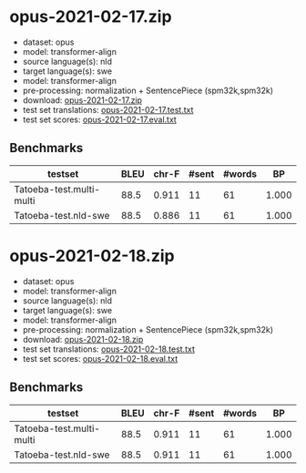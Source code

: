 # opus-2021-02-17.zip

* dataset: opus
* model: transformer-align
* source language(s): nld
* target language(s): swe
* model: transformer-align
* pre-processing: normalization + SentencePiece (spm32k,spm32k)
* download: [opus-2021-02-17.zip](https://object.pouta.csc.fi/Tatoeba-MT-models/nld-swe/opus-2021-02-17.zip)
* test set translations: [opus-2021-02-17.test.txt](https://object.pouta.csc.fi/Tatoeba-MT-models/nld-swe/opus-2021-02-17.test.txt)
* test set scores: [opus-2021-02-17.eval.txt](https://object.pouta.csc.fi/Tatoeba-MT-models/nld-swe/opus-2021-02-17.eval.txt)

## Benchmarks

| testset | BLEU  | chr-F | #sent | #words | BP |
|---------|-------|-------|-------|--------|----|
| Tatoeba-test.multi-multi 	| 88.5 	| 0.911 	| 11 	| 61 	| 1.000 |
| Tatoeba-test.nld-swe 	| 88.5 	| 0.886 	| 11 	| 61 	| 1.000 |

# opus-2021-02-18.zip

* dataset: opus
* model: transformer-align
* source language(s): nld
* target language(s): swe
* model: transformer-align
* pre-processing: normalization + SentencePiece (spm32k,spm32k)
* download: [opus-2021-02-18.zip](https://object.pouta.csc.fi/Tatoeba-MT-models/nld-swe/opus-2021-02-18.zip)
* test set translations: [opus-2021-02-18.test.txt](https://object.pouta.csc.fi/Tatoeba-MT-models/nld-swe/opus-2021-02-18.test.txt)
* test set scores: [opus-2021-02-18.eval.txt](https://object.pouta.csc.fi/Tatoeba-MT-models/nld-swe/opus-2021-02-18.eval.txt)

## Benchmarks

| testset | BLEU  | chr-F | #sent | #words | BP |
|---------|-------|-------|-------|--------|----|
| Tatoeba-test.multi-multi 	| 88.5 	| 0.911 	| 11 	| 61 	| 1.000 |
| Tatoeba-test.nld-swe 	| 88.5 	| 0.911 	| 11 	| 61 	| 1.000 |

